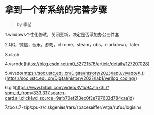 # 拿到一个新系统的完善步骤
>by 季望

1.windows个性化修改，关闭更新，决定是否添加办公三件套

2.QQ，微信，音乐，游戏，chrome，steam，obs，markdown，latex

3.clash

4.vscode(https://blog.csdn.net/m0_62721576/article/details/127207028)

5.vivado(https://soc.ustc.edu.cn/Digital/history/2023/lab0/vivado/#_1)(https://soc.ustc.edu.cn/Digital/history/2023/lab1/verilog_coding/)

6.git(https://www.bilibili.com/video/BV1u94y1n73L/?spm_id_from=333.337.search-card.all.click&vd_source=9afb70ef213ec0f2e797603d784daa1d)

7.tools:7-zip/cpu-z/diskgenius/rars/spacesniffer/wtga/rufus/logisim/
